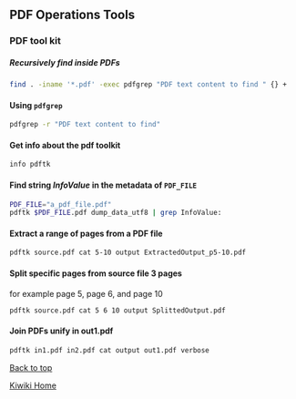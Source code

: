 ## PDF Operations Tools

### PDF tool kit

##### Recursively find inside PDFs

```bash
find . -iname '*.pdf' -exec pdfgrep "PDF text content to find " {} +
```

#### Using `pdfgrep`

```bash
pdfgrep -r "PDF text content to find"
```

#### Get info about the pdf toolkit

```bash
info pdftk
```

#### Find string *InfoValue* in the metadata of `PDF_FILE`

```bash
PDF_FILE="a_pdf_file.pdf"
pdftk $PDF_FILE.pdf dump_data_utf8 | grep InfoValue:
```

#### Extract a range of pages from a PDF file

```bash
pdftk source.pdf cat 5-10 output ExtractedOutput_p5-10.pdf
```

#### Split specific pages from source file 3 pages
for example page 5, page 6, and page 10

```bash
pdftk source.pdf cat 5 6 10 output SplittedOutput.pdf
```

#### Join PDFs unify in out1.pdf
```bash
pdftk in1.pdf in2.pdf cat output out1.pdf verbose
```

[Back to top](#)

[Kiwiki Home](/../../)